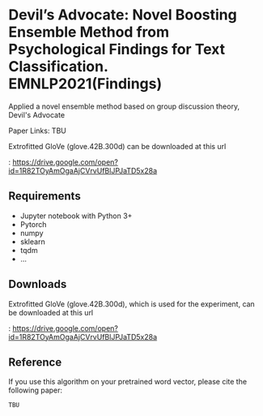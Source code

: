 # Devil’s Advocate: Novel Boosting Ensemble Method from Psychological Findings for Text Classification. EMNLP2021(Findings)
Applied a novel ensemble method based on group discussion theory, Devil's Advocate <p>
Paper Links: TBU <p>

Extrofitted GloVe (glove.42B.300d) can be downloaded at this url <p>
: https://drive.google.com/open?id=1R82TOyAmOgaAjCVrvUfBlJPJaTD5x28a

## Requirements
* Jupyter notebook with Python 3+
* Pytorch
* numpy
* sklearn
* tqdm
* ...

## Downloads
Extrofitted GloVe (glove.42B.300d), which is used for the experiment, can be downloaded at this url <p>
: https://drive.google.com/open?id=1R82TOyAmOgaAjCVrvUfBlJPJaTD5x28a

## Reference
If you use this algorithm on your pretrained word vector, please cite the following paper:
```
TBU
```

